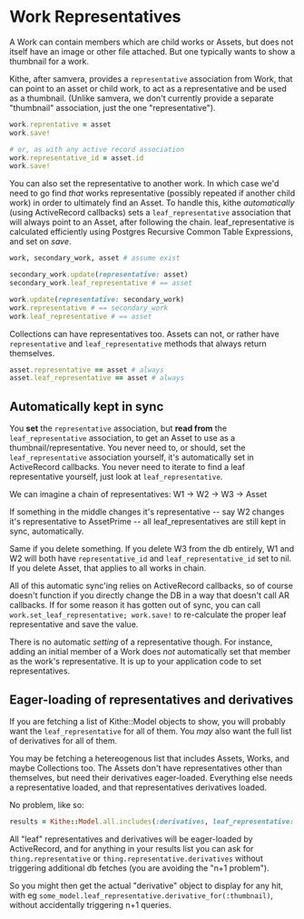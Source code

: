 # Work Representatives

A Work can contain members which are child works or Assets, but does not itself have an image or other file attached. But one typically wants to show a thumbnail for a work.

Kithe, after samvera, provides a `representative` association from Work, that can point to an asset or child work, to act as a representative and be used as a thumbnail. (Unlike samvera, we don't currently provide a separate "thumbnail" association, just the one "representative").

```ruby
work.reprentative = asset
work.save!

# or, as with any active record association
work.representative_id = asset.id
work.save!
```

You can also set the representative to another work. In which case we'd need to go find _that_ works representative (possibly repeated if another child work) in order to ultimately find an Asset. To handle this, kithe *automatically* (using ActiveRecord callbacks) sets a `leaf_representative` association that will always point to an Asset, after following the chain. leaf_representative is calculated efficiently using Postgres Recursive Common Table Expressions, and set on *save*.

```ruby
work, secondary_work, asset # assume exist

secondary_work.update(representative: asset)
secondary_work.leaf_representative # == asset

work.update(representative: secondary_work)
work.representative # == secondary_work
work.leaf_representative # == asset
```

Collections can have representatives too. Assets can not, or rather have `representative` and `leaf_representative` methods that always return themselves.

```ruby
asset.representative == asset # always
asset.leaf_representative == asset # always
```

## Automatically kept in sync

You **set** the `representative` association, but **read from** the `leaf_representative` association, to get an Asset to use as a thumbnail/representative. You never need to, or should, set the `leaf_representative` association yourself, it's automatically set in ActiveRecord callbacks. You never need to iterate to find a leaf representative yourself, just look at `leaf_representative`.

We can imagine a chain of representatives: W1 -> W2 -> W3 -> Asset

If something in the middle changes it's representative -- say W2 changes it's representative to AssetPrime -- all leaf_representatives are still kept in sync, automatically.

Same if you delete something. If you delete W3 from the db entirely, W1 and W2 will both have `representative_id` and `leaf_representative_id` set to nil. If you delete Asset, that applies to all works in chain.

All of this automatic sync'ing relies on ActiveRecord callbacks, so of course doesn't function if you directly change the DB in a way that doesn't call AR callbacks. If for some reason it has gotten out of sync, you can call `work.set_leaf_representative; work.save!` to re-calculate the proper leaf representative and save the value.

There is no automatic _setting_ of a representative though. For instance, adding an initial member of a Work does _not_ automatically set that member as the work's representative. It is up to your application code to set representatives.

<a name="eagerLoading"></a>
## Eager-loading of representatives and derivatives

If you are fetching a list of Kithe::Model objects to show, you will probably want the `leaf_representative` for all of them. You _may_ also want the full list of derivatives for all of them.

You may be fetching a hetereogenous list that includes Assets, Works, and maybe Collections too. The Assets don't have representatives other than themselves, but need their derivatives eager-loaded. Everything else needs a representative loaded, and that representatives derivatives loaded.

No problem, like so:

```ruby
results = Kithe::Model.all.includes(:derivatives, leaf_representative: :derivatives)
```

All "leaf" representatives and derivatives will be eager-loaded by ActiveRecord, and for anything in your results list you can ask for `thing.representative` or `thing.representative.derivatives` without triggering additional db fetches (you are avoiding the "n+1 problem").

So you might then get the actual "derivative" object to display for any hit, with eg `some_model.leaf_representative.derivative_for(:thumbnail)`, without accidentally triggering n+1 queries.
